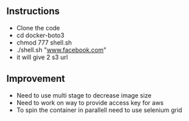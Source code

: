 
## Instructions

* Clone the code 
* cd docker-boto3
* chmod 777 shell.sh
* ./shell.sh "www.facebook.com"
* it will give 2 s3 url

## Improvement

* Need to use multi stage to decrease image size
* Need to work on way to provide access key for aws
* To spin the container in parallell need to use selenium grid
